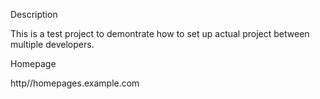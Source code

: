 Description 

This is a test project to demontrate how to set up actual project between multiple developers.

Homepage

http//homepages.example.com 

